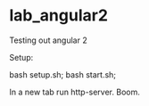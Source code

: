 # lab_angular2
Testing out angular 2

Setup:

bash setup.sh;
bash start.sh;

In a new tab run http-server. Boom.
